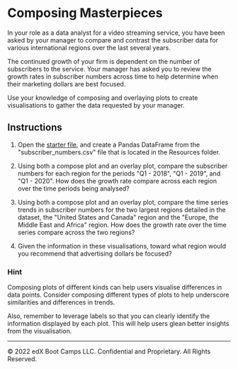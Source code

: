 # Composing Masterpieces

In your role as a data analyst for a video streaming service, you have been asked by your manager to compare and contrast the subscriber data for various international regions over the last several years.

The continued growth of your firm is dependent on the number of subscribers to the service. Your manager has asked you to review the growth rates in subscriber numbers across time to help determine when their marketing dollars are best focused.

Use your knowledge of composing and overlaying plots to create visualisations to gather the data requested by your manager.

## Instructions

1. Open the [starter file](Unsolved/composing_masterpieces.ipynb), and create a Pandas DataFrame from the "subscriber_numbers.csv" file that is located in the Resources folder.

2. Using both a compose plot and an overlay plot, compare the subscriber numbers for each region for the periods "Q1 - 2018", "Q1 - 2019", and "Q1 - 2020".  How does the growth rate compare across each region over the time periods being analysed?

3. Using both a compose plot and an overlay plot, compare the time series trends in subscriber numbers for the two largest regions detailed in the dataset, the "United States and Canada" region and the "Europe, the Middle East and Africa" region. How does the growth rate over the time series compare across the two regions?

4. Given the information in these visualisations, toward what region would you recommend that advertising dollars be focused?

### Hint

Composing plots of different kinds can help users visualise differences in data points. Consider composing different types of plots to help underscore similarities and differences in trends.

Also, remember to leverage labels so that you can clearly identify the information displayed by each plot. This will help users glean better insights from the visualisation.

---

© 2022 edX Boot Camps LLC. Confidential and Proprietary. All Rights Reserved.
